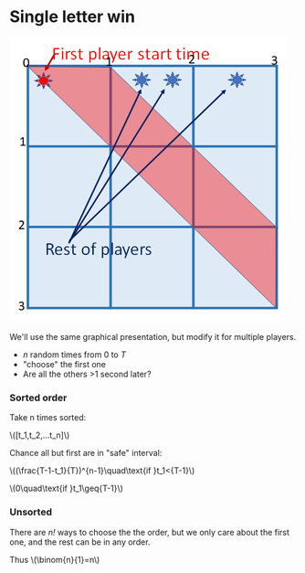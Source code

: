# Single letter win

![](images/graphical_win.png)

We'll use the same graphical presentation, but modify it for multiple players.

* *n* random times from 0 to *T*
* "choose" the first one
* Are all the others >1 second later?

### Sorted order

Take n times sorted:

\\([t_1,t_2,...t_n]\\)

Chance all but first are in "safe" interval:

\\((\frac{T-1-t_1}{T})^{n-1}\quad\text{if  }t_1<{T-1}\\)

\\(0\quad\text{if  }t_1\geq{T-1}\\)

### Unsorted

There are *n!* ways to choose the the order, but we only care about the first one, and the rest can be in any order.

Thus \\(\binom{n}{1}=n\\)
